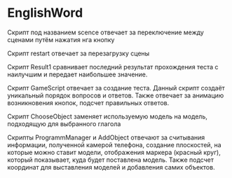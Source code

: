 # EnglishWord
Скрипт под названием scence отвечает за переключение между сценами путём нажатия нга кнопку

Скрипт restart отвечает за перезагрузку сцены

Скрипт Result1 сравнивает последний результат прохождения теста с наилучшим и передает наибольшее значение.

Скрипт GameScript отвечает за создание теста. Данный скрипт создаёт уникальный порядок вопросов и ответов. Также отвечает за анимацию возникновения кнопок, подсчет правильных ответов.

Скрипт ChooseObject заменяет используемую модель на модель, подходящую для выбранного глагола

Скрипты ProgrammManager и AddObject отвечают за считывания информации, полученной камерой телефона, создание плоскостей, на которые можно ставит модели, отображения маркера (красный круг), который показывает, куда будет поставлена модель. Также подсчет координат для выставления моделей и добавления самих объектов.
